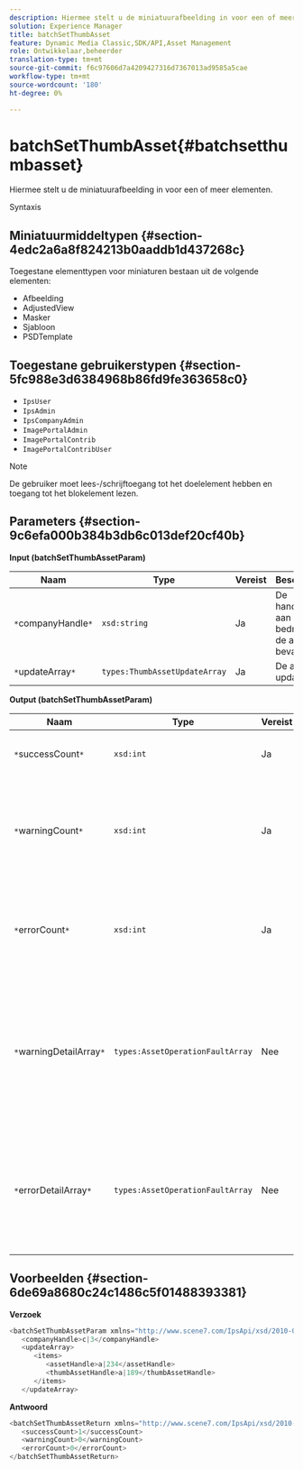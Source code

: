 ```yaml
---
description: Hiermee stelt u de miniatuurafbeelding in voor een of meer elementen.
solution: Experience Manager
title: batchSetThumbAsset
feature: Dynamic Media Classic,SDK/API,Asset Management
role: Ontwikkelaar,beheerder
translation-type: tm+mt
source-git-commit: f6c97606d7a4209427316d7367013ad9585a5cae
workflow-type: tm+mt
source-wordcount: '180'
ht-degree: 0%

---
```



# batchSetThumbAsset{#batchsetthumbasset}

Hiermee stelt u de miniatuurafbeelding in voor een of meer elementen.

Syntaxis

## Miniatuurmiddeltypen {#section-4edc2a6a8f824213b0aaddb1d437268c}

Toegestane elementtypen voor miniaturen bestaan uit de volgende elementen:

* Afbeelding
* AdjustedView
* Masker
* Sjabloon
* PSDTemplate

## Toegestane gebruikerstypen {#section-5fc988e3d6384968b86fd9fe363658c0}

* `IpsUser`
* `IpsAdmin`
* `IpsCompanyAdmin`
* `ImagePortalAdmin`
* `ImagePortalContrib`
* `ImagePortalContribUser`

>[!NOTE]
>
>De gebruiker moet lees-/schrijftoegang tot het doelelement hebben en toegang tot het blokelement lezen.

## Parameters {#section-9c6efa000b384b3db6c013def20cf40b}

**Input (batchSetThumbAssetParam)**

| Naam | Type | Vereist | Beschrijving |
|---|---|---|---|
| `*`companyHandle`*` | `xsd:string` | Ja | De handgreep aan het bedrijf dat de activa bevat. |
| `*`updateArray`*` | `types:ThumbAssetUpdateArray` | Ja | De array met updates. |

**Output (batchSetThumbAssetParam)**

| Naam | Type | Vereist | Beschrijving |
|---|---|---|---|
| `*`successCount`*` | `xsd:int` | Ja | Het aantal correct ingestelde miniaturen. |
| `*`warningCount`*` | `xsd:int` | Ja | Het aantal waarschuwingen dat wordt gegenereerd wanneer de bewerking heeft geprobeerd de miniaturen in te stellen. |
| `*`errorCount`*` | `xsd:int` | Ja | Het aantal fouten dat wordt gegenereerd toen de bewerking probeerde de miniaturen in te stellen. |
| `*`warningDetailArray`*` | `types:AssetOperationFaultArray` | Nee | De array met details die zijn gekoppeld aan de elementen die waarschuwingen hebben gegenereerd toen de bewerking probeerde de updates toe te passen. |
| `*`errorDetailArray`*` | `types:AssetOperationFaultArray` | Nee | De array met details die zijn gekoppeld aan de elementen die fouten genereerden toen de bewerking probeerde de updates toe te passen. |

## Voorbeelden {#section-6de69a8680c24c1486c5f01488393381}

**Verzoek**

```java
<batchSetThumbAssetParam xmlns="http://www.scene7.com/IpsApi/xsd/2010-01-31">
   <companyHandle>c|3</companyHandle>
   <updateArray>
      <items>
         <assetHandle>a|234</assetHandle>
         <thumbAssetHandle>a|189</thumbAssetHandle>
      </items>
   </updateArray>
```

**Antwoord**

```java
<batchSetThumbAssetReturn xmlns="http://www.scene7.com/IpsApi/xsd/2010-01-31">
   <successCount>1</successCount>
   <warningCount>0</warningCount>
   <errorCount>0</errorCount>
</batchSetThumbAssetReturn>
```

